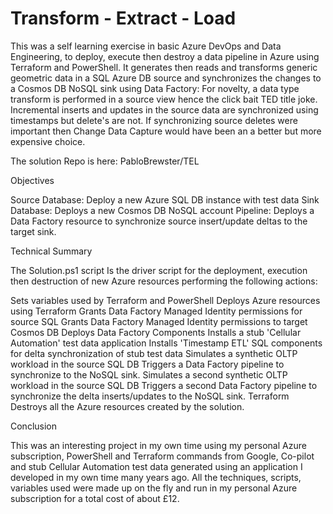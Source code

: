 # Transform - Extract - Load
This was a self learning exercise in basic Azure DevOps and Data Engineering, to deploy, execute then destroy a data pipeline in Azure using Terraform and PowerShell. It generates then reads and transforms generic geometric data in a SQL Azure DB source and synchronizes the changes to a Cosmos DB NoSQL sink using Data Factory: For novelty, a data type transform is performed in a source view hence the click bait TED title joke. Incremental inserts and updates in the source data are synchronized using timestamps but delete's are not. If synchronizing source deletes were important then Change Data Capture would have been an a better but more expensive choice. 

The solution Repo is here: PabloBrewster/TEL

Objectives

Source Database: Deploy a new Azure SQL DB instance with test data
Sink Database: Deploys a new Cosmos DB NoSQL account
Pipeline: Deploys a Data Factory resource to synchronize source insert/update deltas to the target sink.

Technical Summary 

The Solution.ps1 script Is the driver script for the deployment, execution then destruction of new Azure resources performing the following actions:

Sets variables used by Terraform and PowerShell
Deploys Azure resources using Terraform
Grants Data Factory Managed Identity permissions for source SQL
Grants Data Factory Managed Identity permissions to target Cosmos DB
Deploys Data Factory Components
Installs a stub 'Cellular Automation' test data application 
Installs 'Timestamp ETL' SQL components for delta synchronization of stub test data 
Simulates a synthetic OLTP workload in the source SQL DB
Triggers a Data Factory pipeline to synchronize to the NoSQL sink.
Simulates a second synthetic OLTP workload in the source SQL DB
Triggers a second Data Factory pipeline to synchronize the delta inserts/updates to the NoSQL sink.
Terraform Destroys all the Azure resources created by the solution.

Conclusion

This was an interesting project in my own time using my personal Azure subscription, PowerShell and Terraform commands from Google, Co-pilot and stub Cellular Automation test data generated using an application I developed in my own time many years ago. All the techniques, scripts, variables used were made up on the fly and run in my personal Azure subscription for a total cost of about £12. 
